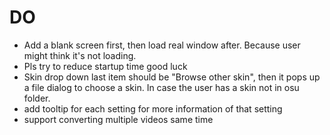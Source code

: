 # DO 
- Add a blank screen first, then load real window after. Because user might think it's not loading.
- Pls try to reduce startup time good luck
- Skin drop down last item should be "Browse other skin", then it pops up a file dialog to choose a skin. In case the user has a skin not in osu folder.
- add tooltip for each setting for more information of that setting
- support converting multiple videos same time
